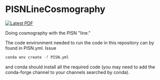 # PISNLineCosmography

[![Latest PDF](https://img.shields.io/badge/PDF-latest-orange.svg?style=flat)](https://github.com/farr/PISNLineCosmography/blob/master-pdf/paper/pisn-line.pdf)

Doing cosmography with the PISN "line."

The code environment needed to run the code in this repository can by found in
PISN.yml.  Issue

```bash
conda env create -f PISN.yml
```

and conda should install all the required code (you may need to add the
conda-forge channel to your channels searched by conda).
